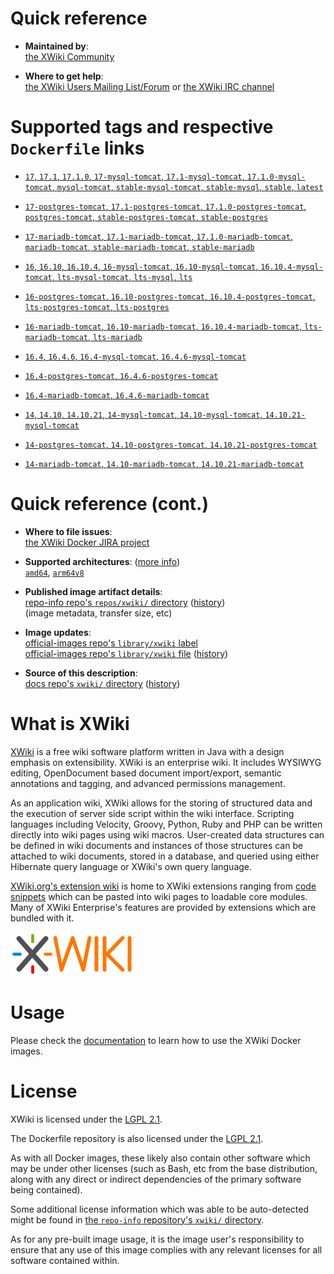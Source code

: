 <!--

********************************************************************************

WARNING:

    DO NOT EDIT "xwiki/README.md"

    IT IS AUTO-GENERATED

    (from the other files in "xwiki/" combined with a set of templates)

********************************************************************************

-->

# Quick reference

-	**Maintained by**:  
	[the XWiki Community](https://github.com/xwiki-contrib/docker-xwiki)

-	**Where to get help**:  
	[the XWiki Users Mailing List/Forum](http://dev.xwiki.org/xwiki/bin/view/Community/MailingLists) or [the XWiki IRC channel](http://dev.xwiki.org/xwiki/bin/view/Community/IRC)

# Supported tags and respective `Dockerfile` links

-	[`17`, `17.1`, `17.1.0`, `17-mysql-tomcat`, `17.1-mysql-tomcat`, `17.1.0-mysql-tomcat`, `mysql-tomcat`, `stable-mysql-tomcat`, `stable-mysql`, `stable`, `latest`](https://github.com/xwiki-contrib/docker-xwiki/blob/a05f6588e431b904ccb6daecf728556b71165f6e/17/mysql-tomcat/Dockerfile)

-	[`17-postgres-tomcat`, `17.1-postgres-tomcat`, `17.1.0-postgres-tomcat`, `postgres-tomcat`, `stable-postgres-tomcat`, `stable-postgres`](https://github.com/xwiki-contrib/docker-xwiki/blob/a05f6588e431b904ccb6daecf728556b71165f6e/17/postgres-tomcat/Dockerfile)

-	[`17-mariadb-tomcat`, `17.1-mariadb-tomcat`, `17.1.0-mariadb-tomcat`, `mariadb-tomcat`, `stable-mariadb-tomcat`, `stable-mariadb`](https://github.com/xwiki-contrib/docker-xwiki/blob/a05f6588e431b904ccb6daecf728556b71165f6e/17/mariadb-tomcat/Dockerfile)

-	[`16`, `16.10`, `16.10.4`, `16-mysql-tomcat`, `16.10-mysql-tomcat`, `16.10.4-mysql-tomcat`, `lts-mysql-tomcat`, `lts-mysql`, `lts`](https://github.com/xwiki-contrib/docker-xwiki/blob/a668c18d7c49f33ebf188da04e7e2a1473960550/16/mysql-tomcat/Dockerfile)

-	[`16-postgres-tomcat`, `16.10-postgres-tomcat`, `16.10.4-postgres-tomcat`, `lts-postgres-tomcat`, `lts-postgres`](https://github.com/xwiki-contrib/docker-xwiki/blob/a668c18d7c49f33ebf188da04e7e2a1473960550/16/postgres-tomcat/Dockerfile)

-	[`16-mariadb-tomcat`, `16.10-mariadb-tomcat`, `16.10.4-mariadb-tomcat`, `lts-mariadb-tomcat`, `lts-mariadb`](https://github.com/xwiki-contrib/docker-xwiki/blob/a668c18d7c49f33ebf188da04e7e2a1473960550/16/mariadb-tomcat/Dockerfile)

-	[`16.4`, `16.4.6`, `16.4-mysql-tomcat`, `16.4.6-mysql-tomcat`](https://github.com/xwiki-contrib/docker-xwiki/blob/5057e7a60d9f378812ed95095c7f7217a465af01/16.4/mysql-tomcat/Dockerfile)

-	[`16.4-postgres-tomcat`, `16.4.6-postgres-tomcat`](https://github.com/xwiki-contrib/docker-xwiki/blob/5057e7a60d9f378812ed95095c7f7217a465af01/16.4/postgres-tomcat/Dockerfile)

-	[`16.4-mariadb-tomcat`, `16.4.6-mariadb-tomcat`](https://github.com/xwiki-contrib/docker-xwiki/blob/5057e7a60d9f378812ed95095c7f7217a465af01/16.4/mariadb-tomcat/Dockerfile)

-	[`14`, `14.10`, `14.10.21`, `14-mysql-tomcat`, `14.10-mysql-tomcat`, `14.10.21-mysql-tomcat`](https://github.com/xwiki-contrib/docker-xwiki/blob/ffbda2123e322160254f342751bce9b978412e5f/14/mysql-tomcat/Dockerfile)

-	[`14-postgres-tomcat`, `14.10-postgres-tomcat`, `14.10.21-postgres-tomcat`](https://github.com/xwiki-contrib/docker-xwiki/blob/ffbda2123e322160254f342751bce9b978412e5f/14/postgres-tomcat/Dockerfile)

-	[`14-mariadb-tomcat`, `14.10-mariadb-tomcat`, `14.10.21-mariadb-tomcat`](https://github.com/xwiki-contrib/docker-xwiki/blob/ffbda2123e322160254f342751bce9b978412e5f/14/mariadb-tomcat/Dockerfile)

# Quick reference (cont.)

-	**Where to file issues**:  
	[the XWiki Docker JIRA project](http://jira.xwiki.org/browse/XDOCKER)

-	**Supported architectures**: ([more info](https://github.com/docker-library/official-images#architectures-other-than-amd64))  
	[`amd64`](https://hub.docker.com/r/amd64/xwiki/), [`arm64v8`](https://hub.docker.com/r/arm64v8/xwiki/)

-	**Published image artifact details**:  
	[repo-info repo's `repos/xwiki/` directory](https://github.com/docker-library/repo-info/blob/master/repos/xwiki) ([history](https://github.com/docker-library/repo-info/commits/master/repos/xwiki))  
	(image metadata, transfer size, etc)

-	**Image updates**:  
	[official-images repo's `library/xwiki` label](https://github.com/docker-library/official-images/issues?q=label%3Alibrary%2Fxwiki)  
	[official-images repo's `library/xwiki` file](https://github.com/docker-library/official-images/blob/master/library/xwiki) ([history](https://github.com/docker-library/official-images/commits/master/library/xwiki))

-	**Source of this description**:  
	[docs repo's `xwiki/` directory](https://github.com/docker-library/docs/tree/master/xwiki) ([history](https://github.com/docker-library/docs/commits/master/xwiki))

# What is XWiki

[XWiki](http://xwiki.org) is a free wiki software platform written in Java with a design emphasis on extensibility. XWiki is an enterprise wiki. It includes WYSIWYG editing, OpenDocument based document import/export, semantic annotations and tagging, and advanced permissions management.

As an application wiki, XWiki allows for the storing of structured data and the execution of server side script within the wiki interface. Scripting languages including Velocity, Groovy, Python, Ruby and PHP can be written directly into wiki pages using wiki macros. User-created data structures can be defined in wiki documents and instances of those structures can be attached to wiki documents, stored in a database, and queried using either Hibernate query language or XWiki's own query language.

[XWiki.org's extension wiki](http://extensions.xwiki.org) is home to XWiki extensions ranging from [code snippets](http://snippets.xwiki.org) which can be pasted into wiki pages to loadable core modules. Many of XWiki Enterprise's features are provided by extensions which are bundled with it.

![logo](https://raw.githubusercontent.com/docker-library/docs/6fb07a8dacbad5cc548b87e4c267823a4aa98660/xwiki/logo.png)

# Usage

Please check the [documentation](https://github.com/xwiki-contrib/docker-xwiki/blob/master/README.md) to learn how to use the XWiki Docker images.

# License

XWiki is licensed under the [LGPL 2.1](https://github.com/xwiki-contrib/docker-xwiki/blob/master/LICENSE).

The Dockerfile repository is also licensed under the [LGPL 2.1](https://github.com/xwiki-contrib/docker-xwiki/blob/master/LICENSE).

As with all Docker images, these likely also contain other software which may be under other licenses (such as Bash, etc from the base distribution, along with any direct or indirect dependencies of the primary software being contained).

Some additional license information which was able to be auto-detected might be found in [the `repo-info` repository's `xwiki/` directory](https://github.com/docker-library/repo-info/tree/master/repos/xwiki).

As for any pre-built image usage, it is the image user's responsibility to ensure that any use of this image complies with any relevant licenses for all software contained within.
